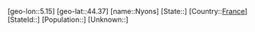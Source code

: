 ﻿---
location: [44.37,5.15]
type: City
tags:
- geo/City


SpocWebEntityId: 32999
isDeleted: false
confidential: public

---
[geo-lon::5.15]
[geo-lat::44.37]
[name::Nyons]
[State::]
[Country::[France](geo/Continent/Europe/France.md)]
[StateId::]
[Population::]
[Unknown::]

